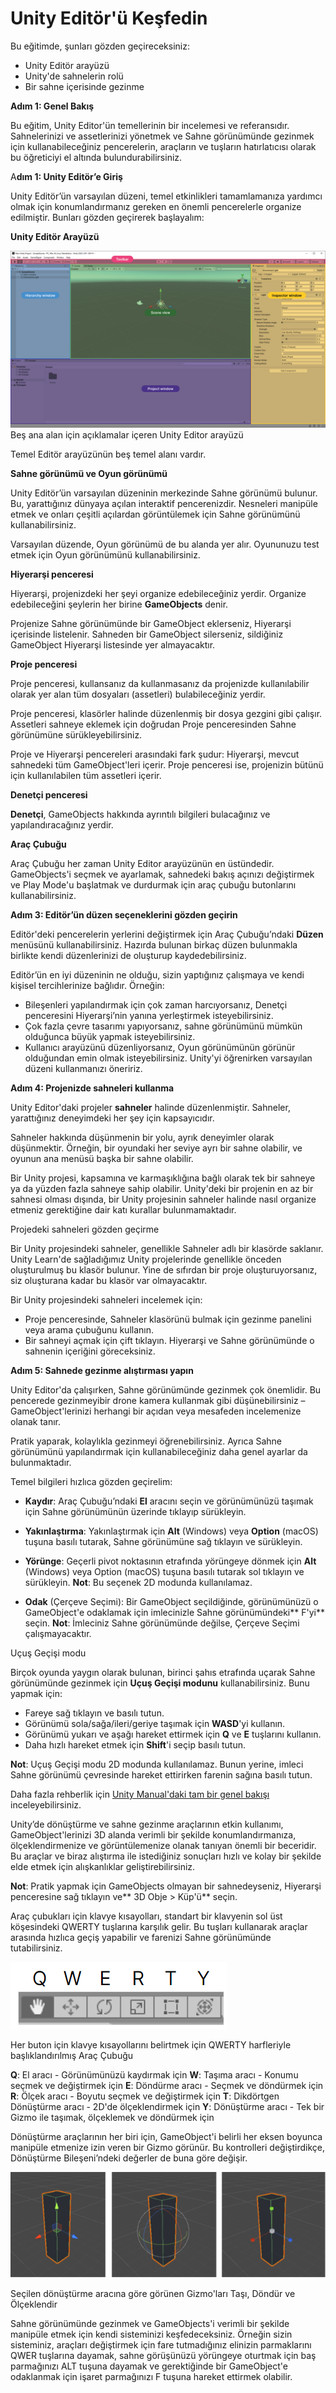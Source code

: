 # Unity Editör'ü Keşfedin

Bu eğitimde, şunları gözden geçireceksiniz:
- Unity Editör arayüzü
- Unity'de sahnelerin rolü
- Bir sahne içerisinde gezinme

**Adım 1: Genel Bakış**

Bu eğitim, Unity Editor'ün temellerinin bir incelemesi ve referansıdır. Sahnelerinizi ve assetlerinizi yönetmek ve Sahne görünümünde gezinmek için kullanabileceğiniz pencerelerin, araçların ve tuşların hatırlatıcısı olarak bu öğreticiyi el altında bulundurabilirsiniz.

A**dım 1: Unity Editör’e Giriş**

Unity Editör’ün varsayılan düzeni, temel etkinlikleri tamamlamanıza yardımcı olmak için konumlandırmanız gereken en önemli pencerelerle organize edilmiştir. Bunları gözden geçirerek başlayalım:

**Unity Editör Arayüzü**

![figures](https://raw.githubusercontent.com/Kodluyoruz/taskforce/main/unity-essentials/explore-the-unity-editor/figures/Foundations_CwU_1.5.3.0UnityEditorCallouts.png)
Beş ana alan için açıklamalar içeren Unity Editor arayüzü

Temel Editör arayüzünün beş temel alanı vardır.

 **Sahne görünümü ve Oyun görünümü**

Unity Editör’ün varsayılan düzeninin merkezinde Sahne görünümü bulunur. Bu, yarattığınız dünyaya açılan interaktif pencerenizdir. Nesneleri manipüle etmek ve onları çeşitli açılardan görüntülemek için Sahne görünümünü kullanabilirsiniz.

Varsayılan düzende, Oyun görünümü de bu alanda yer alır. Oyununuzu test etmek için Oyun görünümünü kullanabilirsiniz.

**Hiyerarşi penceresi**

Hiyerarşi, projenizdeki her şeyi organize edebileceğiniz yerdir. Organize edebileceğini şeylerin her birine **GameObjects** denir.

Projenize Sahne görünümünde bir GameObject eklerseniz, Hiyerarşi içerisinde listelenir. Sahneden bir GameObject silerseniz, sildiğiniz GameObject Hiyerarşi listesinde yer almayacaktır. 

**Proje penceresi**

Proje penceresi, kullansanız da kullanmasanız da projenizde kullanılabilir olarak yer alan tüm dosyaları (assetleri) bulabileceğiniz yerdir.

Proje penceresi, klasörler halinde düzenlenmiş bir dosya gezgini gibi çalışır. Assetleri sahneye eklemek için doğrudan Proje penceresinden Sahne görünümüne sürükleyebilirsiniz.

Proje ve Hiyerarşi pencereleri arasındaki fark şudur: Hiyerarşi, mevcut sahnedeki tüm GameObject'leri içerir. Proje penceresi ise, projenizin bütünü için kullanılabilen tüm assetleri içerir.

**Denetçi penceresi**

**Denetçi**, GameObjects hakkında ayrıntılı bilgileri bulacağınız ve yapılandıracağınız yerdir.

**Araç Çubuğu**

Araç Çubuğu her zaman Unity Editor arayüzünün en üstündedir. GameObjects'i seçmek ve ayarlamak, sahnedeki bakış açınızı değiştirmek ve Play Mode'u başlatmak ve durdurmak için araç çubuğu butonlarını kullanabilirsiniz.

**Adım 3: Editör’ün düzen seçeneklerini gözden geçirin**

Editör'deki pencerelerin yerlerini değiştirmek için Araç Çubuğu’ndaki **Düzen** menüsünü kullanabilirsiniz. Hazırda bulunan birkaç düzen bulunmakla birlikte kendi düzenlerinizi de oluşturup kaydedebilirsiniz.

Editör’ün en iyi düzeninin ne olduğu, sizin yaptığınız çalışmaya ve kendi kişisel tercihlerinize bağlıdır. Örneğin:
- Bileşenleri yapılandırmak için çok zaman harcıyorsanız, Denetçi penceresini Hiyerarşi’nin yanına yerleştirmek isteyebilirsiniz.
- Çok fazla çevre tasarımı yapıyorsanız, sahne görünümünü mümkün olduğunca büyük yapmak isteyebilirsiniz.
- Kullanıcı arayüzünü düzenliyorsanız, Oyun görünümünün görünür olduğundan emin olmak isteyebilirsiniz.
Unity'yi öğrenirken varsayılan düzeni kullanmanızı öneririz.

**Adım 4: Projenizde sahneleri kullanma**

Unity Editor'daki projeler **sahneler** halinde düzenlenmiştir. Sahneler, yarattığınız deneyimdeki her şey için kapsayıcıdır.

Sahneler hakkında düşünmenin bir yolu, ayrık deneyimler olarak düşünmektir. Örneğin, bir oyundaki her seviye ayrı bir sahne olabilir, ve oyunun ana menüsü başka bir sahne olabilir.

Bir Unity projesi, kapsamına ve karmaşıklığına bağlı olarak tek bir sahneye ya da yüzden fazla sahneye sahip olabilir. Unity'deki bir projenin en az bir sahnesi olması dışında, bir Unity projesinin sahneler halinde nasıl organize etmeniz gerektiğine dair katı kurallar bulunmamaktadır.

Projedeki sahneleri gözden geçirme

Bir Unity projesindeki sahneler, genellikle Sahneler adlı bir klasörde saklanır. Unity Learn'de sağladığımız Unity projelerinde genellikle önceden oluşturulmuş bu klasör bulunur. Yine de sıfırdan bir proje oluşturuyorsanız, siz oluşturana kadar bu klasör var olmayacaktır.

Bir Unity projesindeki sahneleri incelemek için:
- Proje penceresinde, Sahneler klasörünü bulmak için gezinme panelini veya arama çubuğunu kullanın.
- Bir sahneyi açmak için çift tıklayın. Hiyerarşi ve Sahne görünümünde o sahnenin içeriğini göreceksiniz.

**Adım 5: Sahnede gezinme alıştırması yapın**

Unity Editor'da çalışırken, Sahne görünümünde gezinmek çok önemlidir. Bu pencerede gezinmeyibir drone kamera kullanmak gibi düşünebilirsiniz – GameObject'lerinizi herhangi bir açıdan veya mesafeden incelemenize olanak tanır.

Pratik yaparak, kolaylıkla gezinmeyi öğrenebilirsiniz. Ayrıca Sahne görünümünü yapılandırmak için kullanabileceğiniz daha genel ayarlar da bulunmaktadır.

Temel bilgileri hızlıca gözden geçirelim:

- **Kaydır**: Araç Çubuğu’ndaki **El** aracını seçin ve görünümünüzü taşımak için Sahne görünümünün üzerinde tıklayıp sürükleyin.

- **Yakınlaştırma**: Yakınlaştırmak için **Alt** (Windows) veya **Option** (macOS) tuşuna basılı tutarak, Sahne görünümüne sağ tıklayın ve sürükleyin.

- **Yörünge**: Geçerli pivot noktasının etrafında yörüngeye dönmek için **Alt** (Windows) veya Option (macOS) tuşuna basılı tutarak sol tıklayın ve sürükleyin. **Not**: Bu seçenek 2D modunda kullanılamaz.

- **Odak** (Çerçeve Seçimi): Bir GameObject seçildiğinde, görünümünüzü o GameObject'e odaklamak için imlecinizle Sahne görünümündeki** F'yi** seçin. **Not**: İmleciniz Sahne görünümünde değilse, Çerçeve Seçimi çalışmayacaktır.

Uçuş Geçişi modu

Birçok oyunda yaygın olarak bulunan, birinci şahıs etrafında uçarak Sahne görünümünde gezinmek için **Uçuş Geçişi modunu** kullanabilirsiniz. Bunu yapmak için:

- Fareye sağ tıklayın ve basılı tutun.
- Görünümü sola/sağa/ileri/geriye taşımak için **WASD**'yi kullanın.
- Görünümü yukarı ve aşağı hareket ettirmek için **Q** ve **E** tuşlarını kullanın.
- Daha hızlı hareket etmek için **Shift**'i seçip basılı tutun.

**Not**: Uçuş Geçişi modu 2D modunda kullanılamaz. Bunun yerine, imleci Sahne görünümü çevresinde hareket ettirirken farenin sağına basılı tutun.

Daha fazla rehberlik için [Unity Manual'daki tam bir genel bakışı](https://docs.unity3d.com/Manual/SceneViewNavigation.html) inceleyebilirsiniz.

Unity’de dönüştürme ve sahne gezinme araçlarının etkin kullanımı, GameObject'lerinizi 3D alanda verimli bir şekilde konumlandırmanıza, ölçeklendirmenize ve görüntülemenize olanak tanıyan önemli bir beceridir. Bu araçlar ve biraz alıştırma ile istediğiniz sonuçları hızlı ve kolay bir şekilde elde etmek için alışkanlıklar geliştirebilirsiniz.

**Not**: Pratik yapmak için GameObjects olmayan bir sahnedeyseniz, Hiyerarşi penceresine sağ tıklayın ve** 3D Obje > Küp'ü** seçin.

Araç çubukları için klavye kısayolları, standart bir klavyenin sol üst köşesindeki QWERTY tuşlarına karşılık gelir. Bu tuşları kullanarak araçlar arasında hızlıca geçiş yapabilir ve farenizi Sahne görünümünde tutabilirsiniz.

![figures](https://github.com/Kodluyoruz/taskforce/blob/main/unity-essentials/explore-the-unity-editor/figures/B.2.1_img10.png?raw=true)

Her buton için klavye kısayollarını belirtmek için QWERTY harfleriyle başlıklandırılmış Araç Çubuğu

**Q**: El aracı - Görünümünüzü kaydırmak için
**W**: Taşıma aracı - Konumu seçmek ve değiştirmek için 
**E**: Döndürme aracı - Seçmek ve döndürmek için
**R**: Ölçek aracı - Boyutu seçmek ve değiştirmek için 
**T**: Dikdörtgen Dönüştürme aracı - 2D'de ölçeklendirmek için 
**Y**: Dönüştürme aracı - Tek bir Gizmo ile taşımak, ölçeklemek ve döndürmek için 

Dönüştürme araçlarının her biri için, GameObject'i belirli her eksen boyunca manipüle etmenize izin veren bir Gizmo görünür. Bu kontrolleri değiştirdikçe, Dönüştürme Bileşeni’ndeki değerler de buna göre değişir.

![figures](https://github.com/Kodluyoruz/taskforce/blob/main/unity-essentials/explore-the-unity-editor/figures/3.1.11.png?raw=true)

Seçilen dönüştürme aracına göre görünen Gizmo'ları Taşı, Döndür ve Ölçeklendir

Sahne görünümünde gezinmek ve GameObjects'i verimli bir şekilde manipüle etmek için kendi sisteminizi keşfedeceksiniz. Örneğin sizin sisteminiz, araçları değiştirmek için fare tutmadığınız elinizin parmaklarını QWER tuşlarına dayamak, sahne görüşünüzü yörüngeye oturtmak için baş parmağınızı ALT tuşuna dayamak ve gerektiğinde bir GameObject'e odaklanmak için işaret parmağınızı F tuşuna hareket ettirmek olabilir. 





